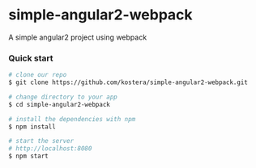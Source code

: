 # simple-angular2-webpack
A simple angular2 project using webpack

### Quick start

```bash
# clone our repo
$ git clone https://github.com/kostera/simple-angular2-webpack.git

# change directory to your app
$ cd simple-angular2-webpack

# install the dependencies with npm
$ npm install

# start the server
# http://localhost:8080
$ npm start
```

